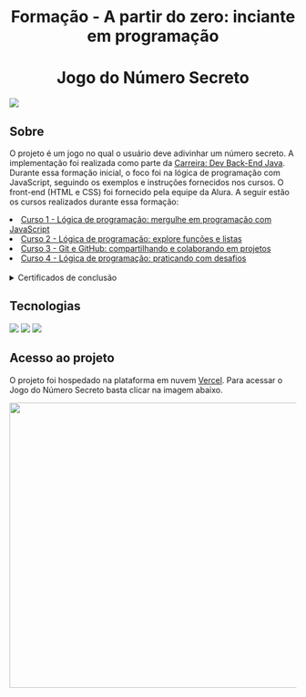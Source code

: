 <h1 align="center"> Formação - A partir do zero: inciante em programação </h1>


<h1 align="center">Jogo do Número Secreto</h1>
<div>
  <img src="https://img.shields.io/badge/STATUS-EM%20DESENVOLVIMENTO-green?style=flat">
</div>

## Sobre
<p>
O projeto é um jogo no qual o usuário deve adivinhar um número secreto. A implementação foi realizada como parte da <a href="https://cursos.alura.com.br/carreira-dev-back-end-java-escola-programacao-1711658193424-p748310/">Carreira: Dev Back-End Java</a>. Durante essa formação inicial, o foco foi na lógica de programação com JavaScript, seguindo os exemplos e instruções fornecidos nos cursos. O front-end (HTML e CSS) foi fornecido pela equipe da Alura. A seguir estão os cursos realizados durante essa formação:
</p> 
<li>
  <a href="https://cursos.alura.com.br/course/logica-programacao-mergulhe-programacao-javascript"> Curso 1 - Lógica de programação: mergulhe em programação com JavaScript </a> 
</li>
<li>
  <a href="https://cursos.alura.com.br/course/logica-programacao-funcoes-listas"> Curso 2 - Lógica de programação: explore funções e listas </a>
</li>

<li>
  <a href="https://cursos.alura.com.br/course/git-github-compartilhando-colaborando-projetos"> Curso 3 - Git e GitHub: compartilhando e colaborando em projetos</a>
</li>

<li>
  <a href="https://cursos.alura.com.br/course/logica-programacao-praticando-desafios"> Curso 4 - Lógica de programação: praticando com desafios </a>
</li>

<br>
<div>
  <details>
    <summary>Certificados de conclusão</summary>       
     <img height="200" width="300" src="https://i.postimg.cc/CL8bBKkC/curso1.png"> 
    <img height="200" width="300" src="https://i.postimg.cc/L8CLYQNf/curso2.png">
    <br>
     <img height="200" width="300" src="https://i.postimg.cc/D01sD2Q3/image.png">
    <img height="200" width="300" src="">
  </details>
</div>

## Tecnologias
<div>
  <img src="https://img.shields.io/badge/html5-%23E34F26.svg?style=for-the-badge&logo=html5&logoColor=white">
  <img src="https://img.shields.io/badge/css3-%231572B6.svg?style=for-the-badge&logo=css3&logoColor=white">
  <img src="https://img.shields.io/badge/JavaScript-F7DF1E?style=for-the-badge&logo=javascript&logoColor=black">
</div>

## Acesso ao projeto
<p>
O projeto foi hospedado na plataforma em nuvem <a href="https://vercel.com/">Vercel</a>.
Para acessar o Jogo do Número Secreto basta clicar na imagem abaixo.
</p>

<div align="center">
  <a href="https://jogo-numero-secreto-depra-one.vercel.app/">
  <img height="500" width="700" src="https://i.postimg.cc/pXYX69jL/image.png">
  </a>
</div>